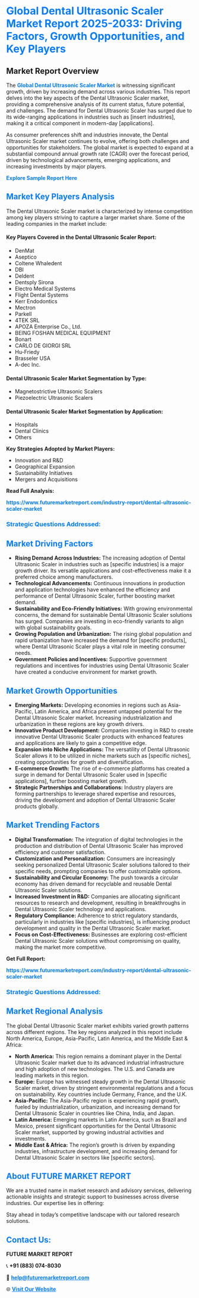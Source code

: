 <h1 style="color: #007BFF;">Global Dental Ultrasonic Scaler Market Report 2025-2033: Driving Factors, Growth Opportunities, and Key Players</h1>

<section id="overview">
<h2>Market Report Overview</h2>
<p>The <a href="https://www.futuremarketreport.com/industry-report/dental-ultrasonic-scaler-market" style="color: #007BFF; text-decoration: none;"><strong>Global Dental Ultrasonic Scaler Market</strong></a> is witnessing significant growth, driven by increasing demand across various industries. This report delves into the key aspects of the Dental Ultrasonic Scaler market, providing a comprehensive analysis of its current status, future potential, and challenges. The demand for Dental Ultrasonic Scaler has surged due to its wide-ranging applications in industries such as [insert industries], making it a critical component in modern-day [applications].</p>
<p>As consumer preferences shift and industries innovate, the Dental Ultrasonic Scaler market continues to evolve, offering both challenges and opportunities for stakeholders. The global market is expected to expand at a substantial compound annual growth rate (CAGR) over the forecast period, driven by technological advancements, emerging applications, and increasing investments by major players.</p>
</section>

<section id="overview">
<p><a href="https://www.futuremarketreport.com/request-sample/reportId=58839" style="color: #007BFF; text-decoration: none;"><strong>Explore Sample Report Here</strong></a></p>
</section>

<section id="key-players">
<h2 style="color: #007BFF;">Market Key Players Analysis</h2>
<p>The Dental Ultrasonic Scaler market is characterized by intense competition among key players striving to capture a larger market share. Some of the leading companies in the market include:</p>
<h4>Key Players Covered in the Dental Ultrasonic Scaler Report:</h4>
<ul><li>DenMat</li><li>Aseptico</li><li>Coltene Whaledent</li><li>DBI</li><li>Deldent</li><li>Dentsply Sirona</li><li>Electro Medical Systems</li><li>Flight Dental Systems</li><li>Kerr Endodontics</li><li>Mectron</li><li>Parkell</li><li>4TEK SRL</li><li>APOZA Enterprise Co., Ltd.</li><li>BEING FOSHAN MEDICAL EQUIPMENT</li><li>Bonart</li><li>CARLO DE GIORGI SRL</li><li>Hu-Friedy</li><li>Brasseler USA</li><li>A-dec Inc.</li></ul>
<h4>Dental Ultrasonic Scaler Market Segmentation by Type:</h4>
<ul><li>Magnetostrictive Ultrasonic Scalers</li><li>Piezoelectric Ultrasonic Scalers</li></ul>

<h4>Dental Ultrasonic Scaler Market Segmentation by Application:</h4>
<ul><li>Hospitals</li><li>Dental Clinics</li><li>Others</li></ul>
<p><strong>Key Strategies Adopted by Market Players:</strong></p>
<ul>
<li>Innovation and R&D</li>
<li>Geographical Expansion</li>
<li>Sustainability Initiatives</li>
<li>Mergers and Acquisitions</li>
</ul>
</section>

<section>
<p><strong>Read Full Analysis: </strong></p><a href="https://www.futuremarketreport.com/industry-report/dental-ultrasonic-scaler-market" style="color: #007BFF; text-decoration: none;"><strong>https://www.futuremarketreport.com/industry-report/dental-ultrasonic-scaler-market</strong></a>
<h3 style="color: #007BFF;">Strategic Questions Addressed:</h3>
</section>

<section id="driving-factors">
<h2 style="color: #007BFF;">Market Driving Factors</h2>
<ul>
<li><strong>Rising Demand Across Industries:</strong> The increasing adoption of Dental Ultrasonic Scaler in industries such as [specific industries] is a major growth driver. Its versatile applications and cost-effectiveness make it a preferred choice among manufacturers.</li>
<li><strong>Technological Advancements:</strong> Continuous innovations in production and application technologies have enhanced the efficiency and performance of Dental Ultrasonic Scaler, further boosting market demand.</li>
<li><strong>Sustainability and Eco-Friendly Initiatives:</strong> With growing environmental concerns, the demand for sustainable Dental Ultrasonic Scaler solutions has surged. Companies are investing in eco-friendly variants to align with global sustainability goals.</li>
<li><strong>Growing Population and Urbanization:</strong> The rising global population and rapid urbanization have increased the demand for [specific products], where Dental Ultrasonic Scaler plays a vital role in meeting consumer needs.</li>
<li><strong>Government Policies and Incentives:</strong> Supportive government regulations and incentives for industries using Dental Ultrasonic Scaler have created a conducive environment for market growth.</li>
</ul>
</section>

<section id="growth-opportunities">
<h2 style="color: #007BFF;">Market Growth Opportunities</h2>
<ul>
<li><strong>Emerging Markets:</strong> Developing economies in regions such as Asia-Pacific, Latin America, and Africa present untapped potential for the Dental Ultrasonic Scaler market. Increasing industrialization and urbanization in these regions are key growth drivers.</li>
<li><strong>Innovative Product Development:</strong> Companies investing in R&D to create innovative Dental Ultrasonic Scaler products with enhanced features and applications are likely to gain a competitive edge.</li>
<li><strong>Expansion into Niche Applications:</strong> The versatility of Dental Ultrasonic Scaler allows it to be utilized in niche markets such as [specific niches], creating opportunities for growth and diversification.</li>
<li><strong>E-commerce Growth:</strong> The rise of e-commerce platforms has created a surge in demand for Dental Ultrasonic Scaler used in [specific applications], further boosting market growth.</li>
<li><strong>Strategic Partnerships and Collaborations:</strong> Industry players are forming partnerships to leverage shared expertise and resources, driving the development and adoption of Dental Ultrasonic Scaler products globally.</li>
</ul>
</section>

<section id="trending-factors">
<h2 style="color: #007BFF;">Market Trending Factors</h2>
<ul>
<li><strong>Digital Transformation:</strong> The integration of digital technologies in the production and distribution of Dental Ultrasonic Scaler has improved efficiency and customer satisfaction.</li>
<li><strong>Customization and Personalization:</strong> Consumers are increasingly seeking personalized Dental Ultrasonic Scaler solutions tailored to their specific needs, prompting companies to offer customizable options.</li>
<li><strong>Sustainability and Circular Economy:</strong> The push towards a circular economy has driven demand for recyclable and reusable Dental Ultrasonic Scaler solutions.</li>
<li><strong>Increased Investment in R&D:</strong> Companies are allocating significant resources to research and development, resulting in breakthroughs in Dental Ultrasonic Scaler technology and applications.</li>
<li><strong>Regulatory Compliance:</strong> Adherence to strict regulatory standards, particularly in industries like [specific industries], is influencing product development and quality in the Dental Ultrasonic Scaler market.</li>
<li><strong>Focus on Cost-Effectiveness:</strong> Businesses are exploring cost-efficient Dental Ultrasonic Scaler solutions without compromising on quality, making the market more competitive.</li>
</ul>
</section>

<section>
<p><strong>Get Full Report: </strong></p><a href="https://www.futuremarketreport.com/industry-report/dental-ultrasonic-scaler-market" style="color: #007BFF; text-decoration: none;"><strong>https://www.futuremarketreport.com/industry-report/dental-ultrasonic-scaler-market</strong></a>
<h3 style="color: #007BFF;">Strategic Questions Addressed:</h3>
</section>


<section id="regional-analysis">
<h2 style="color: #007BFF;">Market Regional Analysis</h2>
<p>The global Dental Ultrasonic Scaler market exhibits varied growth patterns across different regions. The key regions analyzed in this report include North America, Europe, Asia-Pacific, Latin America, and the Middle East & Africa:</p>
<ul>
<li><strong>North America:</strong> This region remains a dominant player in the Dental Ultrasonic Scaler market due to its advanced industrial infrastructure and high adoption of new technologies. The U.S. and Canada are leading markets in this region.</li>
<li><strong>Europe:</strong> Europe has witnessed steady growth in the Dental Ultrasonic Scaler market, driven by stringent environmental regulations and a focus on sustainability. Key countries include Germany, France, and the U.K.</li>
<li><strong>Asia-Pacific:</strong> The Asia-Pacific region is experiencing rapid growth, fueled by industrialization, urbanization, and increasing demand for Dental Ultrasonic Scaler in countries like China, India, and Japan.</li>
<li><strong>Latin America:</strong> Emerging markets in Latin America, such as Brazil and Mexico, present significant opportunities for the Dental Ultrasonic Scaler market, supported by growing industrial activities and investments.</li>
<li><strong>Middle East & Africa:</strong> The region’s growth is driven by expanding industries, infrastructure development, and increasing demand for Dental Ultrasonic Scaler in sectors like [specific sectors].</li>
</ul>
</section>

<footer>
<h2 style="color: #007BFF;">About FUTURE MARKET REPORT</h2>
<p>We are a trusted name in market research and advisory services, delivering actionable insights and strategic support to businesses across diverse industries. Our expertise lies in offering:</p>

<p>Stay ahead in today’s competitive landscape with our tailored research solutions.</p>

<h2 style="color: #007BFF;">Contact Us:</h2>
<p><strong>FUTURE MARKET REPORT</strong></p>
<p>📞 <strong>+91 (883) 074-8030</strong></p>
<p>📧 <strong><a href="mailto:help@futuremarketreport.com" style="color: #007BFF;">help@futuremarketreport.com</a></strong></p>
<p>🌐 <strong><a href="https://www.futuremarketreport.com/" style="color: #007BFF;">Visit Our Website</a></strong></p>
</footer>